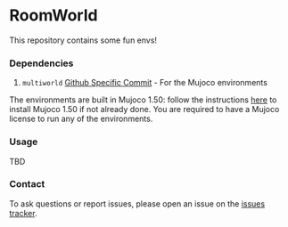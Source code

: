 # RoomWorld

This repository contains some fun envs!
### Dependencies

1. `multiworld` [Github Specific Commit](https://github.com/vitchyr/multiworld/tree/63c28249e08f957046d526fedbc8cfb396f0f573) - For the Mujoco environments

The environments are built in Mujoco 1.50: follow the instructions [here](https://github.com/openai/mujoco-py/) to install Mujoco 1.50 if not already done. You are required to have a Mujoco license to run any of the environments.

### Usage

TBD

### Contact

To ask questions or report issues, please open an issue on the [issues tracker](https://github.com/dibyaghosh/room_world/issues).